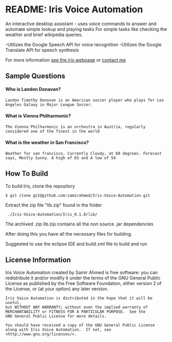 [see the iris webpage]: http://www.samir-ahmed.com/iris.html
[contact me]: http://www.samir-ahmed.com

# README: Iris Voice Automation

An interactive desktop assistant - uses voice commands to answer and automate simple lookup and playing tasks
For simple tasks like checking the weather and brief wikipedia queries.

-Utilizes the Google Speech API for voice recognition
-Utilizes the Google Translate API for speech synthesis

For more information [see the iris webpage] or [contact me]

## Sample  Questions

#### Who is Landon Donavan?	
	Landon Timothy Donovan is an American soccer player who plays for Los Angeles Galaxy in Major League Soccer.	

#### What is Vienna Philharmonic?
	The Vienna Philharmonic is an orchestra in Austria, regularly considered one of the finest in the world

#### What is the weather in San Francisco?
	Weather for san francisco, Currently Cloudy, at 60 degrees. Forecast says, Mostly Sunny. A high of 65 and A low of 54

## How To Build

To build Iris, clone the repository

	$ git clone git@github.com:samirahmed/Iris-Voice-Automation.git

Extract the zip file "lib.zip" found in the folder

	 ./Iris-Voice-Automation/Iris_0.1.0/lib/

The archived .zip lib.zip contains all the non source .jar dependencies

After doing this you have all the necessary files for building.

Suggested to use the eclipse IDE and build.xml file to build and run

## License Information

Iris Voice Automation created by Samir Ahmed is free software: you can redistribute it and/or modify
    it under the terms of the GNU General Public License as published by
    the Free Software Foundation, either version 2 of the License, or
    (at your option) any later version.

    Iris Voice Automation is distributed in the hope that it will be useful,
    but WITHOUT ANY WARRANTY; without even the implied warranty of
    MERCHANTABILITY or FITNESS FOR A PARTICULAR PURPOSE.  See the
    GNU General Public License for more details.

    You should have received a copy of the GNU General Public License
    along with Iris Voice Automation.  If not, see <http://www.gnu.org/licenses/>.
